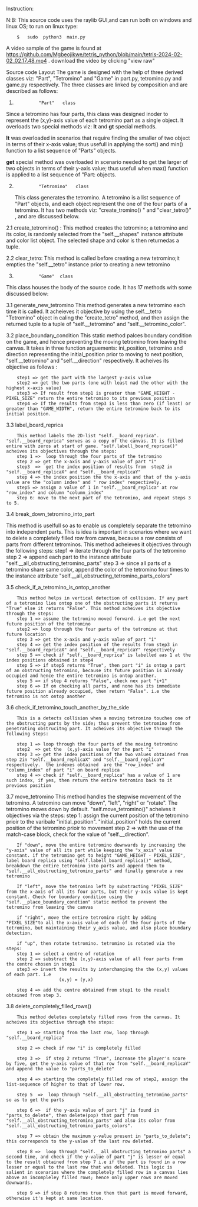 Instruction:

N:B: This source code uses the raylib GUI,and  can run both on windows and linux OS; to run on linux type:

        $   sudo  python3  main.py

  A video sample of the game is found at https://github.com/Mgbeojikwe/tetris_python/blob/main/tetris-2024-02-02_02.17.48.mp4 . download the video by clicking "view raw" 


Source code Layout
 The game is designed with the help of three derived classes viz: "Part", "Tetromino" and "Game" in part.py, tetromino.py  and game.py respectively. The three classes are linked by composition and are described as follows:

1)              "Part"   class

Since a tetromino has four parts, this class was designed inoder to represent the (x,y)-axis value of each tetromino part as a single object. It overloads two special methods viz: __lt__  and __gt__  special methods.

__lt__ was overloaded in scenarios that require finding  the smaller of two object in terms of their x-axis value; thus usefull in applying the  sort()  and min() function to a list sequence of "Parts" objects.

__get__ special method was overloaded in scenario needed to get the larger of two objects in terms of their y-axis value; thus usefull when max() function is applied to a list sequence of "Part: objects.


2)              "Tetromino"   class

   This class generates the tetromino. A tetromino is a list sequence of "Part" objects, and each object represent the one of the four parts of a tetromino. It has two methods viz: "create_tromino() " and "clear_tetro()" , and are discussed below.

2.1 create_tetromino() : This method creates the tetromino; a tetromino and its color, is randomly selected from the "self.__shapes"   instance attribute and color list object. The selected shape and color is then returnedas a tuple.

2.2 clear_tetro:    This method is called before creating a new tetromino;it empties the "self.__tetro" instance prior to creating a new tetromino  



3)              "Game"  class

This class houses the body of the source code. It has 17 methods with some discussed below:

3.1     generate_new_tetromino
        This method generates a new tetromino each time it is called. It acheieves it objective by using the self.__tetro "Tetromino" object in caling the "create_tetro" method, and then assign the returned tuple to a tuple of "self.__tetromino" and "self.__tetromino_color".

3.2   place_boundary_condition
        This static method palces boundary condition on the game, and hence preventing the moving tetromino from leaving the canvas. It takes in three function arguements: ini_position, tetromino and direction representing the initial_position prior to moving to next position, "self.__tetromino" and "self.__direction" respectively. It acheives its objective as follows :

        step1 => get the part with the largest y-axis value
        step2 => get the two parts (one with least nad the other with the highest x-axis value)
        step3 => If result from step1 is greater than "GAME_HEIGHT - PIXEL_SIZE" return the entire tetromino to its previous position
        step4 => If the results from step3 is less than zero (if least) or greater than "GAME_WIDTH", return the entire tetromino back to its initial position.

3.3  label_board_reprica

        This method labels the 2D-list "self.__board_reprica". "self.__board_reprica" serves as a copy of the canvas. It is filled entire with zeros at start of game. "self.labell_board_reprica()" acheives its objectives through the steps:
        step 1 =>  loop through the four parts of the tetromino
        step 2 => get the x-axis and y-axis value of part "i"
        step3  =>  get the index position of results from  step2 in "self.__board_replicaX" and "self.__board_replicaY"
        step 4 => the index position the the x-axis and that of the y-axis value are the "column index" and " row index" respectively.
        step5 => assign a value of 1 in "self.__board_replica" at row "row_index" and column "column_index"
        step 6: move to the next part of the tetromino, and repeat steps 3 to 5.

3.4   break_down_tetromino_into_part

This method is uselfull so as to enable us completely separate the tetromino into independent parts. This is idea is important in scenarios where we want to delete a completely filled row from canvas, because a row consists of parts from different tetrominos. This method acheieves it objectives through the following steps:
        step1 => iterate through the four parts of the tetromino
        step 2 => append each part to the instance attribute "self.__all_obstructing_tetromino_parts"
        step 3 => since all parts of a tetromino share same color, append the color of the tetromino four times to the instance attribute "self.__all_obstructing_tetromino_parts_colors"

3.5 check_if_a_tetromino_is_ontop_another

        This method helps in vertical detection of collision. If any part of a tetromino lies ontop one of the obstructing parts it returns "True" else it returns "False". This method acheives its objective through the steps:
        step 1 => assume the tetromino moved forward. i.e get the next future position of the tetromino
        step2 => loop through the four parts of the tetromino at that future location
        step 3 => get the x-axis and y-axis value of part "i"
        step 4 => get the index position of the results from step3 in "self.__board_repricaX" and "self.__board_repricaY" respectively
        step 5 => check if "self.__board_reprica" is labelled aas 1 at the index positions obtained in step4
        step 5 => if step5 returns "True", then part "i" is ontop a part of an obstructing tetromino, because its future position is already occupied and hence the entire tetromino is ontop another.
        step 5 => if step 4 returns "False", check nex part "i+1"
        step 6 => If on checking all parts, and none has its immediate future position already occupied, then return "False". i.e the tetromino is not ontop another

3.6 check_if_tetromino_touch_another_by_the_side 

        This is a detects collision when a moving tetromino touches one of the obstructing parts by the side; thus prevent the tetromino from penetrating obstrucitng part. It acheives its objective through the following steps:

        step 1 => loop through the four parts of the moving tetromino
        step2  => get the  (x,y)-axis value for the part "i"
        step 3 => get the index positions of the two values obtained from step 2in "self.__board_replicaX" and "self.__board_replicaY" respectively.  the indexes obtained  are the "row_index" and "column_index" of part "i" on board replica
        step 4 => check if "self.__board_replica" has a value of 1 are such index, if yes, then return the entire tetromino back to it previous position
3.7  move_tetromino
        This method handles the stepwise movement of the tetromino. A tetromino can move "down", "left", "right" or "rotate". The tetromino moves down by default.  "self.move_tetromino()" acheives it objectives via the steps:
        step 1: assign the current position of the tetromino prioir to the varibale "initial_position". "initial_position" holds the current position of the tetromino prioir to movement
        step 2 => with the use of the match-case block, check for the value of "self.__direction".

        If "down", move the entire tetromino downwards by increasing the "y-axis" value of all its part while keeping the "x_axis" value constant. if the tetromino get to height "GAME_HEIGHT - PIXEL_SIZE", label board replica using "self.labell_board_replica()" method, breakdown the entire tetromino into parts and append them to "self.__all_obstructing_tetromino_parts" and finally generate a new tetromino

        If "left", move the tetromino left by substracting "PIXEL_SIZE" from the x-axis of all its four parts, but their y-axis value is kept constant. Check for boundary condition using the "self.__place_boundary_condtion" static method to prevent the tetromino from leaving the canvas

        if "right", move the entire tetromino right by adding "PIXEL_SIZE"to all the x-axis value of each of the four parts of the tetromino, but maintaining their y_axis value, and also place boundary detection.

        if "up", then rotate tetromino. tetromino is rotated via the steps:
        step 1 => select a centre of rotation
        step 2 => substract the (x,y)-axis value of all four parts from the centre chosen in step1
        step3 => invert the results by interchanging the the (x,y) values of each part. i.e
                        (x,y) = (y,x)

        step 4 => add the centre obtained from step1 to the result obtained from step 3.

3.8  delete_completely_filled_rows()

        This method deletes completely filled rows from the canvas. It acheives its objective through the steps:

        step 1 => starting from the last row, loop through "self.__board_replica"

        step 2 => check if row "i" is completely filled

        step 3 =>  if step 2 returns "True", increase the player's score by five, get the y-axis value of that row from "self.__board_replicaY" and append the value to "parts_to_delete"

        step 4 => starting the completely filled row of step2, assign the list-sequence of higher to that of lower row.

        step 5  =>  loop through "self.__all_obstructing_tetromino_parts" so as to get the parts

        step 6 =>  if the y-axis value of part "j" is found in "parts_to_delete", then delete(pop) that part from "self.__all_obstructing_tetromino_parts" and also its color from "self.__all_obstructing_tetromino_parts_colors".

        step 7 => obtain the maximum y-value present in "parts_to_delete"; this corresponds to the y-value of the last row deleted.

        step 8 =>  loop through "self.__all_obstructing_tetromino_parts" a second time, and check if the y-value of part "j" is lesser or equal to the result obtained from step 7 i.e if the part is found in a row lesser or equal to the last row that was deleted. This logic is salient in scenarios where the completely filled row in a canvas lies above an incompleley filled rows; hence only upper rows are moved downwards.

        step 9 => if step 8 returns true then that part is moved forward, otherwise it's kept at same location.

